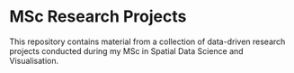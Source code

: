 # MSc Research Projects

This repository contains material from a collection of data-driven research projects conducted during my MSc in Spatial Data Science and Visualisation. 
